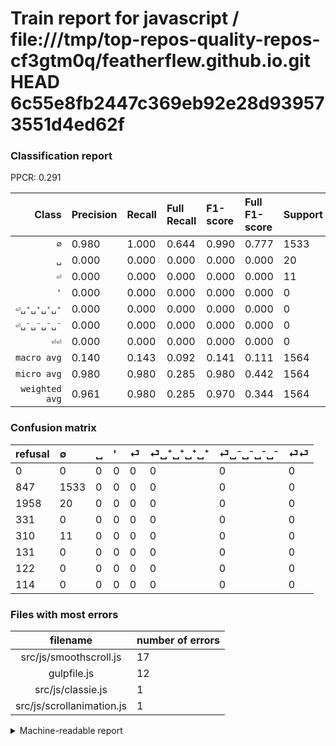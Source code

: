 # Train report for javascript / file:///tmp/top-repos-quality-repos-cf3gtm0q/featherflew.github.io.git HEAD 6c55e8fb2447c369eb92e28d939573551d4ed62f

### Classification report

PPCR: 0.291

| Class | Precision | Recall | Full Recall | F1-score | Full F1-score | Support | Full Support | PPCR |
|------:|:----------|:-------|:------------|:---------|:---------|:--------|:-------------|:-----|
| `∅` | 0.980| 1.000| 0.644| 0.990| 0.777| 1533| 2380| 0.644 |
| `␣` | 0.000| 0.000| 0.000| 0.000| 0.000| 20| 1978| 0.010 |
| `⏎` | 0.000| 0.000| 0.000| 0.000| 0.000| 11| 321| 0.034 |
| `'` | 0.000| 0.000| 0.000| 0.000| 0.000| 0| 331| 0.000 |
| `⏎␣⁺␣⁺␣⁺␣⁺` | 0.000| 0.000| 0.000| 0.000| 0.000| 0| 131| 0.000 |
| `⏎␣⁻␣⁻␣⁻␣⁻` | 0.000| 0.000| 0.000| 0.000| 0.000| 0| 122| 0.000 |
| `⏎⏎` | 0.000| 0.000| 0.000| 0.000| 0.000| 0| 114| 0.000 |
| `macro avg` | 0.140| 0.143| 0.092| 0.141| 0.111| 1564| 5377| 0.291 |
| `micro avg` | 0.980| 0.980| 0.285| 0.980| 0.442| 1564| 5377| 0.291 |
| `weighted avg` | 0.961| 0.980| 0.285| 0.970| 0.344| 1564| 5377| 0.291 |

### Confusion matrix

|refusal|  ∅| ␣| '| ⏎| ⏎␣⁺␣⁺␣⁺␣⁺| ⏎␣⁻␣⁻␣⁻␣⁻| ⏎⏎| 
|:---|:---|:---|:---|:---|:---|:---|:---|
|0 |0 |0 |0 |0 |0 |0 |0 |
|847 |1533 |0 |0 |0 |0 |0 |0 |
|1958 |20 |0 |0 |0 |0 |0 |0 |
|331 |0 |0 |0 |0 |0 |0 |0 |
|310 |11 |0 |0 |0 |0 |0 |0 |
|131 |0 |0 |0 |0 |0 |0 |0 |
|122 |0 |0 |0 |0 |0 |0 |0 |
|114 |0 |0 |0 |0 |0 |0 |0 |

### Files with most errors

| filename | number of errors|
|:----:|:-----|
| src/js/smoothscroll.js | 17 |
| gulpfile.js | 12 |
| src/js/classie.js | 1 |
| src/js/scrollanimation.js | 1 |

<details>
    <summary>Machine-readable report</summary>
```json
{
  "cl_report": {"\u0027": {"f1-score": 0.0, "precision": 0.0, "recall": 0.0, "support": 0}, "macro avg": {"f1-score": 0.1414271876009041, "precision": 0.14002557544757033, "recall": 0.14285714285714285, "support": 1564}, "micro avg": {"f1-score": 0.9801790281329923, "precision": 0.9801790281329923, "recall": 0.9801790281329923, "support": 1564}, "weighted avg": {"f1-score": 0.9703677430596559, "precision": 0.9607509271917374, "recall": 0.9801790281329923, "support": 1564}, "\u2205": {"f1-score": 0.9899903132063287, "precision": 0.9801790281329923, "recall": 1.0, "support": 1533}, "\u23ce": {"f1-score": 0.0, "precision": 0.0, "recall": 0.0, "support": 11}, "\u23ce\u23ce": {"f1-score": 0.0, "precision": 0.0, "recall": 0.0, "support": 0}, "\u23ce\u2423\u207a\u2423\u207a\u2423\u207a\u2423\u207a": {"f1-score": 0.0, "precision": 0.0, "recall": 0.0, "support": 0}, "\u23ce\u2423\u207b\u2423\u207b\u2423\u207b\u2423\u207b": {"f1-score": 0.0, "precision": 0.0, "recall": 0.0, "support": 0}, "\u2423": {"f1-score": 0.0, "precision": 0.0, "recall": 0.0, "support": 20}},
  "cl_report_full": {"\u0027": {"f1-score": 0.0, "precision": 0.0, "recall": 0.0, "support": 331}, "macro avg": {"f1-score": 0.11105476673427993, "precision": 0.14002557544757033, "recall": 0.09201680672268908, "support": 5377}, "micro avg": {"f1-score": 0.4417230946549488, "precision": 0.9801790281329923, "recall": 0.2851032174074763, "support": 5377}, "weighted avg": {"f1-score": 0.3440900899745404, "precision": 0.4338527221418117, "recall": 0.2851032174074763, "support": 5377}, "\u2205": {"f1-score": 0.7773833671399595, "precision": 0.9801790281329923, "recall": 0.6441176470588236, "support": 2380}, "\u23ce": {"f1-score": 0.0, "precision": 0.0, "recall": 0.0, "support": 321}, "\u23ce\u23ce": {"f1-score": 0.0, "precision": 0.0, "recall": 0.0, "support": 114}, "\u23ce\u2423\u207a\u2423\u207a\u2423\u207a\u2423\u207a": {"f1-score": 0.0, "precision": 0.0, "recall": 0.0, "support": 131}, "\u23ce\u2423\u207b\u2423\u207b\u2423\u207b\u2423\u207b": {"f1-score": 0.0, "precision": 0.0, "recall": 0.0, "support": 122}, "\u2423": {"f1-score": 0.0, "precision": 0.0, "recall": 0.0, "support": 1978}},
  "ppcr": 0.29086851404128694
}
```
</details>
